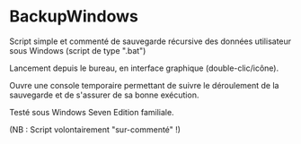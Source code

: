 # BackupWindows
Script simple et commenté de sauvegarde récursive des données utilisateur sous Windows (script de type ".bat")

Lancement depuis le bureau, en interface graphique (double-clic/icône).

Ouvre une console temporaire permettant de suivre le déroulement de la sauvegarde et de s'assurer de sa bonne exécution.

Testé sous Windows Seven Edition familiale.

(NB : Script volontairement "sur-commenté" !)
